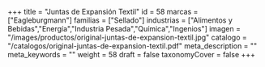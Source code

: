 +++
title = "Juntas de Expansión Textil"
id = 58
marcas = ["Eagleburgmann"]
familias = ["Sellado"]
industrias = ["Alimentos y Bebidas","Energía","Industria Pesada","Química","Ingenios"]
imagen = "/images/productos/original-juntas-de-expansion-textil.jpg"
catalogo = "/catalogos/original-juntas-de-expansion-textil.pdf"
meta_description = ""
meta_keywords = ""
weight = 58
draft = false
taxonomyCover = false
+++
